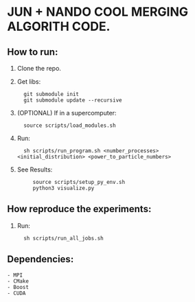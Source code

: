# JUN + NANDO COOL MERGING ALGORITH CODE.

## How to run:

1. Clone the repo.
2. Get libs:

         git submodule init
         git submodule update --recursive

3. (OPTIONAL) If in a supercomputer:

         source scripts/load_modules.sh
4. Run:

         sh scripts/run_program.sh <number_processes> <initial_distribution> <power_to_particle_numbers>

5. See Results:

            source scripts/setup_py_env.sh
            python3 visualize.py

## How reproduce the experiments:

1. Run:

         sh scripts/run_all_jobs.sh 

## Dependencies:

    - MPI
    - CMake
    - Boost
    - CUDA